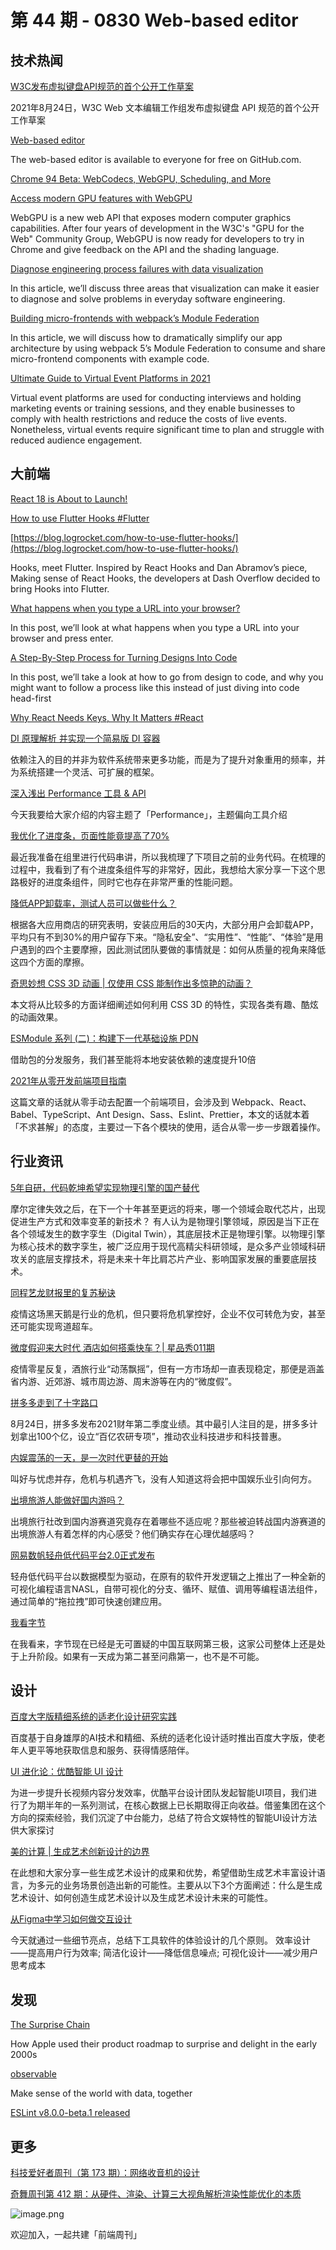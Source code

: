 # 第 44 期 - 0830 Web-based editor
## 技术热闻
[W3C发布虚拟键盘API规范的首个公开工作草案](https://mp.weixin.qq.com/s/4vrYJ1ogJLDPyol8iTWX2w)

2021年8月24日，W3C Web 文本编辑工作组发布虚拟键盘 API 规范的首个公开工作草案

[Web-based editor](https://docs.github.com/en/codespaces/developing-in-codespaces/web-based-editor)

The web-based editor is available to everyone for free on GitHub.com.

[Chrome 94 Beta: WebCodecs, WebGPU, Scheduling, and More](https://blog.chromium.org/2021/08/chrome-94-beta-webcodecs-webgpu.html)


[Access modern GPU features with WebGPU](https://web.dev/gpu/)

WebGPU is a new web API that exposes modern computer graphics capabilities. After four years of development in the W3C's "GPU for the Web" Community Group, WebGPU is now ready for developers to try in Chrome and give feedback on the API and the shading language.

[Diagnose engineering process failures with data visualization](https://stackoverflow.blog/2021/08/25/see-where-your-engineering-process-go-wrong-with-data-visualization/)

In this article, we’ll discuss three areas that visualization can make it easier to diagnose and solve problems in everyday software engineering. 

[Building micro-frontends with webpack’s Module Federation](https://blog.logrocket.com/building-micro-frontends-webpacks-module-federation/)

In this article, we will discuss how to dramatically simplify our app architecture by using webpack 5’s Module Federation to consume and share micro-frontend components with example code.

[Ultimate Guide to Virtual Event Platforms in 2021](https://research.aimultiple.com/virtual-event-platform/)

Virtual event platforms are used for conducting interviews and holding marketing events or training sessions, and they enable businesses to comply with health restrictions and reduce the costs of live events. Nonetheless, virtual events require significant time to plan and struggle with reduced audience engagement.

## 大前端
[React 18 is About to Launch!](https://medium.com/bluebash/react-18-is-about-to-launch-f203cb4a9a23)


[How to use Flutter Hooks #Flutter](https://github.com/rrousselGit/flutter_hooks)


[https://blog.logrocket.com/how-to-use-flutter-hooks/](https://blog.logrocket.com/how-to-use-flutter-hooks/)

Hooks, meet Flutter. Inspired by React Hooks and Dan Abramov’s piece, Making sense of React Hooks, the developers at Dash Overflow decided to bring Hooks into Flutter.

[What happens when you type a URL into your browser?](https://aws.amazon.com/cn/blogs/mobile/what-happens-when-you-type-a-url-into-your-browser/)

In this post, we’ll look at what happens when you type a URL into your browser and press enter.

[A Step-By-Step Process for Turning Designs Into Code](https://css-tricks.com/a-step-by-step-process-for-turning-designs-into-code/)

In this post, we’ll take a look at how to go from design to code, and why you might want to follow a process like this instead of just diving into code head-first

[Why React Needs Keys, Why It Matters #React](https://mp.weixin.qq.com/s/JncbijvCOweoji1sIHI1SQ)


[DI 原理解析 并实现一个简易版 DI 容器](https://mp.weixin.qq.com/s/SK5xkQCRnxn1kJs9ewYFsw)

依赖注入的目的并非为软件系统带来更多功能，而是为了提升对象重用的频率，并为系统搭建一个灵活、可扩展的框架。

[深入浅出 Performance 工具 & API](https://mp.weixin.qq.com/s/_byd-Fds535UQnI8Osa6oQ)

今天我要给大家介绍的内容主题了「Performance」，主题偏向工具介绍

[我优化了进度条，页面性能竟提高了70%](https://mp.weixin.qq.com/s/wy3U__jYdcbO_A2LFImnuA)

最近我准备在组里进行代码串讲，所以我梳理了下项目之前的业务代码。在梳理的过程中，我看到了有个进度条组件写的非常好，因此，我想给大家分享一下这个思路极好的进度条组件，同时它也存在非常严重的性能问题。

[降低APP卸载率，测试人员可以做些什么？](https://mp.weixin.qq.com/s/ogiOlV-eXkDFlGEp-pLgMQ)

根据各大应用商店的研究表明，安装应用后的30天内，大部分用户会卸载APP，平均只有不到30%的用户留存下来。“隐私安全”、“实用性”、“性能”、“体验”是用户遇到的四个主要摩擦，因此测试团队要做的事情就是：如何从质量的视角来降低这四个方面的摩擦。

[奇思妙想 CSS 3D 动画 | 仅使用 CSS 能制作出多惊艳的动画？](https://mp.weixin.qq.com/s/U4RCL-DZEvhX51U4ww3UCQ)

本文将从比较多的方面详细阐述如何利用 CSS 3D 的特性，实现各类有趣、酷炫的动画效果。

[ESModule 系列 (二)：构建下一代基础设施 PDN](https://mp.weixin.qq.com/s/eJrudFf38eadZbqSMiyG-g)

借助包的分发服务，我们甚至能将本地安装依赖的速度提升10倍

[2021年从零开发前端项目指南](https://mp.weixin.qq.com/s/_xAT8D9O-O6Jz1cQ3sUhnA)

这篇文章的话就从零手动去配置一个前端项目，会涉及到 Webpack、React、Babel、TypeScript、Ant Design、Sass、Eslint、Prettier，本文的话就本着「不求甚解」的态度，主要过一下各个模块的使用，适合从零一步一步跟着操作。

## 行业资讯
[5年自研，代码乾坤希望实现物理引擎的国产替代](https://mp.weixin.qq.com/s/OedqWmLYFf2CoPgNYF4CUw)

摩尔定律失效之后，在下一个十年甚至更远的将来，哪一个领域会取代芯片，出现促进生产方式和效率变革的新技术？ 有人认为是物理引擎领域，原因是当下正在各个领域发生的数字孪生（Digital Twin），其底层技术正是物理引擎。以物理引擎为核心技术的数字孪生，被广泛应用于现代高精尖科研领域，是众多产业领域科研攻关的底层支撑技术，将是未来十年比肩芯片产业、影响国家发展的重要底层技术。 

[同程艺龙财报里的复苏秘诀](https://mp.weixin.qq.com/s/SOAAg3rIG87leHpDqPOLBA)

疫情这场黑天鹅是行业的危机，但只要将危机掌控好，企业不仅可转危为安，甚至还可能实现弯道超车。

[微度假迎来大时代 酒店如何搭乘快车？| 星品秀011期](https://mp.weixin.qq.com/s/jlJaDOscACz39R750RcfsQ)

疫情零星反复，酒旅行业“动荡飘摇”，但有一方市场却一直表现稳定，那便是涵盖省内游、近郊游、城市周边游、周末游等在内的“微度假”。

[拼多多走到了十字路口](https://mp.weixin.qq.com/s/6DseOT-TLnIAQi8kUc7wtA)

8月24日，拼多多发布2021财年第二季度业绩。其中最引人注目的是，拼多多计划拿出100个亿，设立“百亿农研专项”，推动农业科技进步和科技普惠。

[内娱震荡的一天，是一次时代更替的开始](https://mp.weixin.qq.com/s/T7j9xmXcQvkKliXrT6W4pg)

叫好与忧虑并存，危机与机遇齐飞，没有人知道这将会把中国娱乐业引向何方。

[出境旅游人能做好国内游吗？](https://mp.weixin.qq.com/s/UkCFp-SaKbh7N8WHkN3W7g)

出境旅行社改到国内游赛道究竟存在着哪些不适应呢？那些被迫转战国内游赛道的出境旅游人有着怎样的内心感受？他们确实存在心理优越感吗？

[网易数帆轻舟低代码平台2.0正式发布](https://www.toutiao.com/i7000632899296821791)

轻舟低代码平台以数据模型为驱动，在原有的软件开发逻辑之上推出了一种全新的可视化编程语言NASL，自带可视化的分支、循环、赋值、调用等编程语法组件，通过简单的“拖拉拽”即可快速创建应用。

[我看字节](https://mp.weixin.qq.com/s/Zb57GjGgQ64P54hZkAoQeg)

在我看来，字节现在已经是无可置疑的中国互联网第三极，这家公司整体上还是处于上升阶段。如果有一天成为第二甚至问鼎第一，也不是不可能。

## 设计
[百度大字版精细系统的适老化设计研究实践](https://mp.weixin.qq.com/s/2ll-U3Joy68CDRT3GfSBqw)

百度基于自身雄厚的AI技术和精细、系统的适老化设计适时推出百度大字版，使老年人更平等地获取信息和服务、获得情感陪伴。

[UI 进化论：优酷智能 UI 设计](https://mp.weixin.qq.com/s/bHk6HGWrOoZqHStPFOfATA)

为进一步提升长视频内容分发效率，优酷平台设计团队发起智能UI项目，我们进行了为期半年的一系列测试，在核心数据上已长期取得正向收益。借鉴集团在这个方向的探索经验，我们沉淀了中台能力，总结了符合文娱特性的智能UI设计方法供大家探讨

[美的计算 | 生成艺术创新设计的边界](https://mp.weixin.qq.com/s/qfUFzgYhJCmGqHVBN-5YeA)

在此想和大家分享一些生成艺术设计的成果和优势，希望借助生成艺术丰富设计语言，为多元的业务场景创造出新的可能性。主要从以下3个方面阐述：什么是生成艺术设计、如何创造生成艺术设计以及生成艺术设计未来的可能性。

[从Figma中学习如何做交互设计](https://mp.weixin.qq.com/s/UQT7L6NY744buepZsJJuew)

今天就通过一些细节亮点，总结下工具软件的体验设计的几个原则。
效率设计——提高用户行为效率; 简洁化设计——降低信息噪点; 可视化设计——减少用户思考成本

## 发现
[The Surprise Chain](https://daverupert.com/2021/08/the-surprise-chain/)

How Apple used their product roadmap to surprise and delight in the early 2000s

[observable](https://observablehq.com/)

Make sense of the world with data, together

[ESLint v8.0.0-beta.1 released](https://eslint.org/blog/2021/08/eslint-v8.0.0-beta.1-released)


## 更多
[科技爱好者周刊（第 173 期）：网络收音机的设计](http://www.ruanyifeng.com/blog/2021/08/weekly-issue-173.html)


[奇舞周刊第 412 期：从硬件、渲染、计算三大视角解析渲染性能优化的本质](https://mp.weixin.qq.com/s/tm8MxB8oC00JypU6t91Kvg)

![image.png](https://cdn.nlark.com/yuque/0/2020/png/85771/1605930034828-7fc81343-651f-4a15-8465-eebe5a23cf61.png#height=31&id=C5Hpa&margin=%5Bobject%20Object%5D&name=image.png&originHeight=90&originWidth=2186&originalType=binary&ratio=1&size=14325&status=done&style=none&width=746)


欢迎加入，一起共建「前端周刊」
